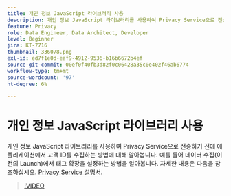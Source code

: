 ```yaml
---
title: 개인 정보 JavaScript 라이브러리 사용
description: 개인 정보 JavaScript 라이브러리를 사용하여 Privacy Service으로 전송하기 전에 애플리케이션에서 고객 ID를 수집하는 방법에 대해 알아봅니다. 예를 들어 데이터 수집(이전의 Launch)에서 태그 확장을 설정하는 방법을 알아봅니다.
feature: Privacy
role: Data Engineer, Data Architect, Developer
level: Beginner
jira: KT-7716
thumbnail: 336078.png
exl-id: ed7f1e0d-eaf9-4912-9536-b16b6672b4ef
source-git-commit: 00ef0f40fb3d82f0c06428a35c0e402f46ab6774
workflow-type: tm+mt
source-wordcount: '97'
ht-degree: 6%

---
```



# 개인 정보 JavaScript 라이브러리 사용

개인 정보 JavaScript 라이브러리를 사용하여 Privacy Service으로 전송하기 전에 애플리케이션에서 고객 ID를 수집하는 방법에 대해 알아봅니다. 예를 들어 데이터 수집(이전의 Launch)에서 태그 확장을 설정하는 방법을 알아봅니다. 자세한 내용은 다음을 참조하십시오. [Privacy Service 설명서](https://experienceleague.adobe.com/docs/experience-platform/privacy/home.html?lang=ko-KR).

>[!VIDEO](https://video.tv.adobe.com/v/336078?learn=on)
